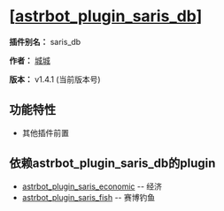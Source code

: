 
  
  

# [[astrbot_plugin_saris_db](https://github.com/chengcheng0325/astrbot_plugin_saris_db/tree/master)]

  

**插件别名：** saris_db

  

**作者：** [城城](https://github.com/chengcheng0325)

  

**版本：** v1.4.1 (当前版本号)

  

## 功能特性

  

- 其他插件前置

  

## 依赖astrbot_plugin_saris_db的plugin

  

- [astrbot_plugin_saris_economic](https://github.com/chengcheng0325/astrbot_plugin_saris_economic) -- 经济
- [astrbot_plugin_saris_fish](https://github.com/chengcheng0325/astrbot_plugin_saris_fish) -- 赛博钓鱼